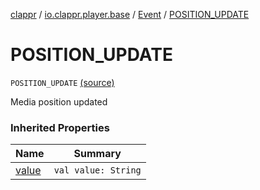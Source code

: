 [clappr](../../index.md) / [io.clappr.player.base](../index.md) / [Event](index.md) / [POSITION_UPDATE](.)

# POSITION_UPDATE

`POSITION_UPDATE` [(source)](https://github.com/clappr/clappr-android/tree/dev/clappr/src/main/kotlin/io/clappr/player/base/Events.kt#L51)

Media position updated

### Inherited Properties

| Name | Summary |
|---|---|
| [value](value.md) | `val value: String` |
